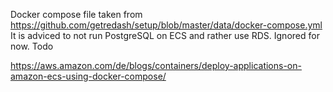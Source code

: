 Docker compose file taken from https://github.com/getredash/setup/blob/master/data/docker-compose.yml
It is adviced to not run PostgreSQL on ECS and rather use RDS. Ignored for now. Todo


https://aws.amazon.com/de/blogs/containers/deploy-applications-on-amazon-ecs-using-docker-compose/